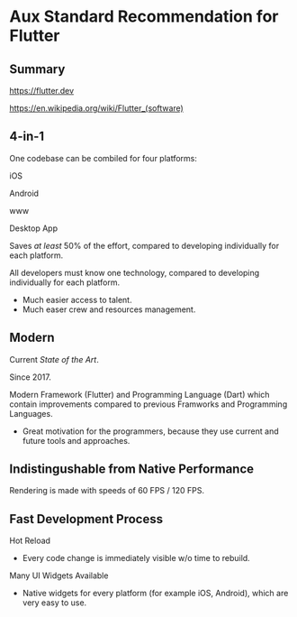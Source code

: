 # Aux Standard Recommendation for Flutter

## Summary

https://flutter.dev

https://en.wikipedia.org/wiki/Flutter_(software)

## 4-in-1

One codebase can be combiled for four platforms:

iOS

Android

www

Desktop App

Saves _at least_ 50% of the effort, compared to developing individually for each platform.

All developers must know one technology, compared to developing individually for each platform.

* Much easier access to talent.
* Much easer crew and resources management.

## Modern

Current _State of the Art_.

Since 2017.

Modern Framework (Flutter) and Programming Language (Dart) which contain improvements compared to previous Framworks and Programming Languages.

* Great motivation for the programmers, because they use current and future tools and approaches.

## Indistingushable from Native Performance

Rendering is made with speeds of 60 FPS / 120 FPS.

## Fast Development Process 

Hot Reload

* Every code change is immediately visible w/o time to rebuild.

Many UI Widgets Available

* Native widgets for every platform (for example iOS, Android), which are very easy to use.

